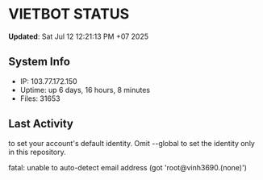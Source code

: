 # VIETBOT STATUS
**Updated**: Sat Jul 12 12:21:13 PM +07 2025

## System Info
- IP: 103.77.172.150
- Uptime: up 6 days, 16 hours, 8 minutes
- Files: 31653

## Last Activity

to set your account's default identity.
Omit --global to set the identity only in this repository.

fatal: unable to auto-detect email address (got 'root@vinh3690.(none)')

